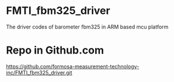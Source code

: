 # FMTI_fbm325_driver
The driver codes of barometer fbm325 in ARM based mcu platform

# Repo in Github.com
https://github.com/formosa-measurement-technology-inc/FMTI_fbm325_driver.git
